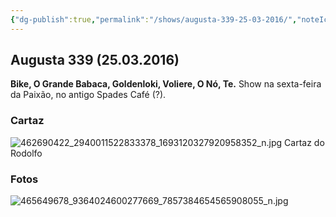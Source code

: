 ```yaml
---
{"dg-publish":true,"permalink":"/shows/augusta-339-25-03-2016/","noteIcon":" "}
---
```


## Augusta 339 (25.03.2016)

**Bike, O Grande Babaca, Goldenloki, Voliere, O Nó, Te.** 
Show na sexta-feira da Paixão, no antigo Spades Café (?).

### Cartaz
![462690422_2940011522833378_1693120327920958352_n.jpg](/img/user/img/462690422_2940011522833378_1693120327920958352_n.jpg)
Cartaz do Rodolfo
### Fotos
![465649678_9364024600277669_7857384654565908055_n.jpg](/img/user/img/465649678_9364024600277669_7857384654565908055_n.jpg)